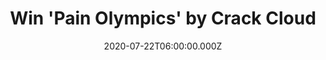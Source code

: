---
campaign-uuid: "c-eb82d1fa-d6d3-4162-9b4f-4974612aee5f"
type: "Competition"
category: "Music"
date: "2020-07-22T06:00:00.000Z"
end-date: "2020-09-22T23:59:00.000Z"
disable-form: false
is_promoted: true
has_entry_page: true
title: "Win 'Pain Olympics' by Crack Cloud"
competition-description: "<p>We have managed to get our hands on the brand new record\
  \ of Crack Cloud: 'Pain Olympics'. Eight tracks of scorching, restless post-punk,\
  \ noise rock, psychedelia and militaristic groove with a most vital message: using\
  \ community to turn adversity into hope.</p>\n<p>We are giving away one copy to\
  \ one lucky NME AAA member. Click below and get ready to enjoy it now.</p>\n"
hero-header: "Win 'Pain Olympics' by Crack Cloud"
terms-confirmation: "N/A"
banner-img: "https://assets.expresslyapp.com/asset-cc211c84-34a2-4edf-ad06-20e6d76477d6.jpg"
logo-left-href: "aaa.nme.com"
logo-left-image: "https://assets.expresslyapp.com/asset-1a7de0c8-f92e-43c7-b450-2c00cb433433.jpg"
logo-left-title: "NME AAA"
bg-image-hero: "https://assets.expresslyapp.com/asset-3042a558-5f36-4d3f-a846-390372c2b15d.jpg"
bg-image-first: "https://assets.expresslyapp.com/asset-ac3fb1c6-d3d8-4bc3-a08b-6fee40a5877d.jpg"
section1-content: "<p>'Pain Olympics’ was made over the course of two years, and a\
  \ lot has happened, personally and socially, in that time. Eight tracks of scorching,\
  \ restless post-punk, noise rock, psychedelia and militaristic groove with a most\
  \ vital message: using community to turn adversity into hope.</p>\n<p>'Bastard Basket',\
  \ 'Angel Dust', 'Tunnel Vision'... are some of the songs you can find in their new\
  \ album. Click below for a chance to win.</p>\n"
entry-title: "Win 'Pain Olympics' by Crack Cloud"
entry-content: "<p>Enter the draw to win 'Pain Olympics' by Crack Cloud by completing\
  \ the form below before 23:59 on the 22nd of September 2020.</p>\n"
has-winner: false
prize-description: "'Pain Olympics' by Crack Cloud"
special-conditions: "Multiple entries are allowed up to one every day."
country-restrictions:
- "GB"
---